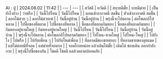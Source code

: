 AI : ปู่
| 2024.08.02  | 11:42 |
| --- | --- |
| สวัสดี | หวัดดี |
| สบายดีมั๊ย | บายดีม่าย |
| เป็นยังไงบ้าง | ว่าพรือ |
| วันนี้ไปไหน | วันนี้ไปไหน |
| ตอนเช้าอากาศดี สดชื่น | หัวเช้าอากาศดี สดชื่น |
| ดอกไม้สวย ๆ | ดอกไม้สวยเพ๋ |
| วันนี้อยู่บ้าน | วันนี้อยู่บ้าน |
| พรุ่งนี้จะไปตลาด | ต่อโพลกอิไปหลาด |
| ไปซื้อของที่ตลาด | ไปซื้อของที่หลาด |
| ซื้อของที่ตลาดกิมหยง | ซื้อของที่หลาดกิมหยง |
| กิมหยงอยู่หาดใหญ่ | กิมหยงอยู่หาดใหญ่ |
| วันนี้ไปไหน | วันนี้ไปไหน |
| วันนี้อยู่บ้าน | วันนี้อยู่บ้าน |
| พรุ่งนี้จะไปตลาด | ต่อโพลกอิไปหลาดกิมหยง |
| ไปไหน-หาดใหญ่ | ไปไหน-ใหญ่ |
| ไปยังไง | ไปพรือ |
| ไปกับเพื่อน ๆ | ไปกับโหม่เพื่อน |
| ที่ตลาดมีของขายเยอะ | ที่หลาดขายของลุยแมด |
| แต่ไม่ค่อยมีที่จอด | แต่ม่ายที่จอดรถ |
| จอดไกลหน่อย แล้วเดินได้มั๊ย | เดินได้ ชอบเดิน ออกกำลังกาย |
| พรุ่งนี้ไปซื้อของกัน | โชคดี โชคดี แคล้วคลาดปลอดภัย |